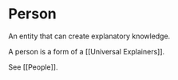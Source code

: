 # Person

An entity that can create explanatory knowledge.

A person is a form of a [[Universal Explainers]].

See [[People]].
